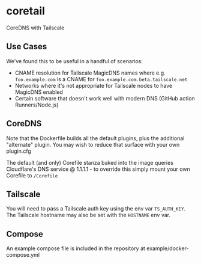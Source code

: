 # coretail
CoreDNS with Tailscale

## Use Cases

We've found this to be useful in a handful of scenarios:

  - CNAME resolution for Tailscale MagicDNS names where e.g. `foo.example.com` 
    is a CNAME for `foo.example.com.beta.tailscale.net`
  - Networks where it's not appropriate for Tailscale nodes to have MagicDNS enabled
  - Certain software that doesn't work well with modern DNS (GitHub action Runners/Node.js)

## CoreDNS

Note that the Dockerfile builds all the default plugins, plus the additional 
"alternate" plugin. You may wish to reduce that surface with your own plugin.cfg

The default (and only) Corefile stanza baked into the image queries Cloudflare's DNS
service @ 1.1.1.1 - to override this simply mount your own Corefile to `/Corefile`

## Tailscale

You will need to pass a Tailscale auth key using the env var `TS_AUTH_KEY`. The
Tailscale hostname may also be set with the `HOSTNAME` env var.

## Compose

An example compose file is included in the repository at example/docker-compose.yml
